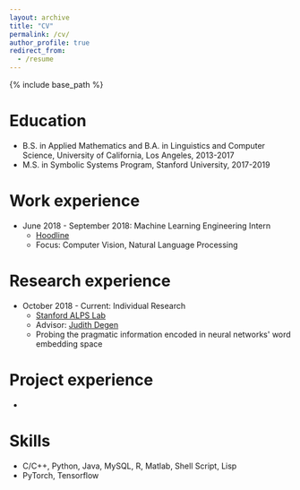 ```yaml
---
layout: archive
title: "CV"
permalink: /cv/
author_profile: true
redirect_from:
  - /resume
---
```


{% include base_path %}

Education
======
* B.S. in Applied Mathematics and B.A. in Linguistics and Computer Science, University of California, Los Angeles, 2013-2017
* M.S. in Symbolic Systems Program, Stanford University, 2017-2019

Work experience
======
* June 2018 - September 2018: Machine Learning Engineering Intern
  * [Hoodline](https://hoodline.com)
  * Focus: Computer Vision, Natural Language Processing

Research experience
======
* October 2018 - Current: Individual Research
  * [Stanford ALPS Lab](http://alpslab.stanford.edu)
  * Advisor: [Judith Degen](https://sites.google.com/site/judithdegen/)
  * Probing the pragmatic information encoded in neural networks' word embedding space

Project experience
======
* 
  
Skills
======
* C/C++, Python, Java, MySQL, R, Matlab, Shell Script, Lisp
* PyTorch, Tensorflow

<!-- 

Publications
======
  <ul>{% for post in site.publications %}
    {% include archive-single-cv.html %}
  {% endfor %}</ul>
  
Talks
======
  <ul>{% for post in site.talks %}
    {% include archive-single-talk-cv.html %}
  {% endfor %}</ul>
  
Teaching
======
  <ul>{% for post in site.teaching %}
    {% include archive-single-cv.html %}
  {% endfor %}</ul>
  
Service and leadership
======
* Currently signed in to 43 different slack teams -->

